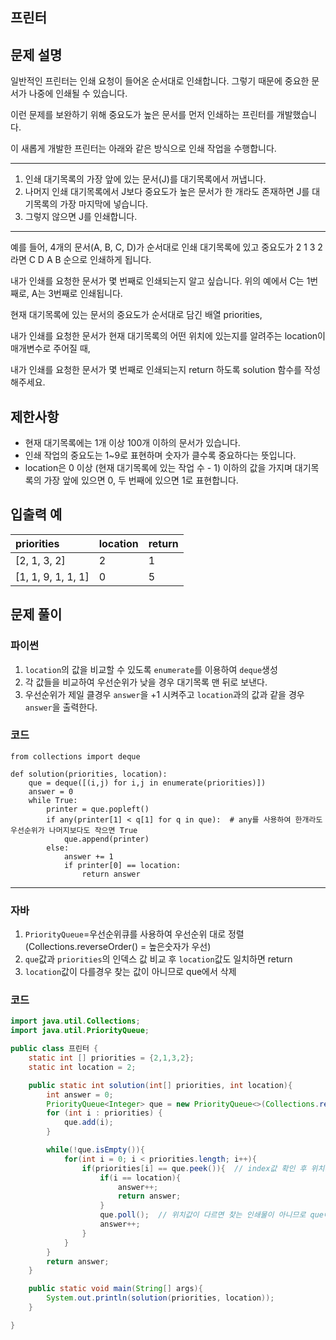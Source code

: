 ## 프린터
## 문제 설명
일반적인 프린터는 인쇄 요청이 들어온 순서대로 인쇄합니다. 그렇기 때문에 중요한 문서가 나중에 인쇄될 수 있습니다.   
   
이런 문제를 보완하기 위해 중요도가 높은 문서를 먼저 인쇄하는 프린터를 개발했습니다.   
   
이 새롭게 개발한 프린터는 아래와 같은 방식으로 인쇄 작업을 수행합니다.  

---
1. 인쇄 대기목록의 가장 앞에 있는 문서(J)를 대기목록에서 꺼냅니다.
2. 나머지 인쇄 대기목록에서 J보다 중요도가 높은 문서가 한 개라도 존재하면 J를 대기목록의 가장 마지막에 넣습니다.
3. 그렇지 않으면 J를 인쇄합니다.
---
예를 들어, 4개의 문서(A, B, C, D)가 순서대로 인쇄 대기목록에 있고 중요도가 2 1 3 2 라면 C D A B 순으로 인쇄하게 됩니다.   
   
내가 인쇄를 요청한 문서가 몇 번째로 인쇄되는지 알고 싶습니다. 위의 예에서 C는 1번째로, A는 3번째로 인쇄됩니다.   
   
현재 대기목록에 있는 문서의 중요도가 순서대로 담긴 배열 priorities,   
   
내가 인쇄를 요청한 문서가 현재 대기목록의 어떤 위치에 있는지를 알려주는 location이 매개변수로 주어질 때,   
   
내가 인쇄를 요청한 문서가 몇 번째로 인쇄되는지 return 하도록 solution 함수를 작성해주세요.   
## 제한사항
- 현재 대기목록에는 1개 이상 100개 이하의 문서가 있습니다.
- 인쇄 작업의 중요도는 1~9로 표현하며 숫자가 클수록 중요하다는 뜻입니다.
- location은 0 이상 (현재 대기목록에 있는 작업 수 - 1) 이하의 값을 가지며 대기목록의 가장 앞에 있으면 0, 두 번째에 있으면 1로 표현합니다.
## 입출력 예
|priorities|	location|return|
|:--|:--|:--|
|[2, 1, 3, 2]|2|1|
|[1, 1, 9, 1, 1, 1]|0|5|
## 문제 풀이
### 파이썬
1. `location`의 값을 비교할 수 있도록 `enumerate`를 이용하여 `deque`생성
2. 각 값들을 비교하여 우선순위가 낮을 경우 대기목록 맨 뒤로 보낸다.
3. 우선순위가 제일 클경우 `answer`을 +1 시켜주고 `location`과의 값과 같을 경우 `answer`을 출력한다. 
### 코드
```python3
from collections import deque

def solution(priorities, location):
    que = deque([(i,j) for i,j in enumerate(priorities)])
    answer = 0
    while True:
        printer = que.popleft()
        if any(printer[1] < q[1] for q in que):  # any를 사용하여 한개라도 우선순위가 나머지보다도 작으면 True
            que.append(printer)
        else:
            answer += 1
            if printer[0] == location:
                return answer
```
---
### 자바 
1. `PriorityQueue`=우선순위큐를 사용하여 우선순위 대로 정렬(Collections.reverseOrder() = 높은숫자가 우선)
2. `que`값과 `priorities`의 인덱스 값 비교 후 `location`값도 일치하면 return
3. `location`값이 다를경우 찾는 값이 아니므로 que에서 삭제
### 코드
```java
import java.util.Collections;
import java.util.PriorityQueue;

public class 프린터 {
    static int [] priorities = {2,1,3,2};
    static int location = 2;

    public static int solution(int[] priorities, int location){
        int answer = 0;
        PriorityQueue<Integer> que = new PriorityQueue<>(Collections.reverseOrder()); // 높은숫자가 우선순위인 우선순위 큐
        for (int i : priorities) {
            que.add(i);
        }

        while(!que.isEmpty()){
            for(int i = 0; i < priorities.length; i++){
                if(priorities[i] == que.peek()){  // index값 확인 후 위치까지 같으면 answer 출력
                    if(i == location){
                        answer++;
                        return answer;
                    }
                    que.poll();  // 위치값이 다르면 찾는 인쇄물이 아니므로 que에서 삭제 
                    answer++;
                }
            }
        }
        return answer;
    }

    public static void main(String[] args){
        System.out.println(solution(priorities, location));
    }

}
```
